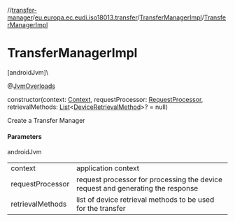 //[transfer-manager](../../../index.md)/[eu.europa.ec.eudi.iso18013.transfer](../index.md)/[TransferManagerImpl](index.md)/[TransferManagerImpl](-transfer-manager-impl.md)

# TransferManagerImpl

[androidJvm]\

@[JvmOverloads](https://kotlinlang.org/api/latest/jvm/stdlib/kotlin-stdlib/kotlin.jvm/-jvm-overloads/index.html)

constructor(context: [Context](https://developer.android.com/reference/kotlin/android/content/Context.html), requestProcessor: [RequestProcessor](../../eu.europa.ec.eudi.iso18013.transfer.response/-request-processor/index.md), retrievalMethods: [List](https://kotlinlang.org/api/latest/jvm/stdlib/kotlin-stdlib/kotlin.collections/-list/index.html)&lt;[DeviceRetrievalMethod](../../eu.europa.ec.eudi.iso18013.transfer.engagement/-device-retrieval-method/index.md)&gt;? = null)

Create a Transfer Manager

#### Parameters

androidJvm

| | |
|---|---|
| context | application context |
| requestProcessor | request processor for processing the device request and generating the response |
| retrievalMethods | list of device retrieval methods to be used for the transfer |
